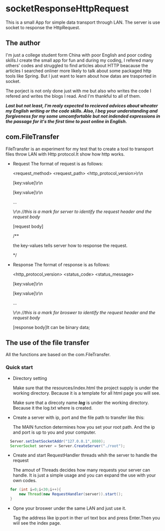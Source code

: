 # socketResponseHttpRequest
This is a small App for simple data transport through LAN. The server is use socket to response the HttpRequest.

## The author 

I'm just a college student form China with poor English and poor coding skills.I create the small app for fun and during my coding, I refered many others' codes and struggled to find articles
about HTTP beacause the articles I searched onliner more likely to talk about some packaged http tools like Spring. But I just want to learn about how datas are trasported
in socket.

The porject is not only done just with me but also who writes the code I refered and writes the blogs I read. And I'm thankful to all of them.

***Last but not least, I'm realy expected to recieved advices about
wheater my English writing or the code skills. Also, I beg your understanding and forgiveness for my some umcomfortable but not indended expressions in the passage for it's the
first time to post online in English.***

## com.FileTransfer
FileTransfer is an experiment for my test that to create a tool to transport files throw LAN with Http protocol.It show how http works.
- Request 
  The format of request is as follows:
  
  <request_method> <request_path> <http_protocol_version>\r\n
  
  [key:value]\r\n
  
  [key:value]\r\n
  
  ...
  
  \r\n *//this is a mark for server to identify the request header and the request body*
  
  [request body]
  
  /**
  
  the key-values tells server how to response the request.
  
  */
  
- Response
  The format of response is as follows:
  
  <http_protocol_version> <status_code> <status_message>
  
  [key:value]\r\n
  
  [key:value]\r\n
  
  ...
  
  \r\n *//this is a mark for broswer to identify the request header and the request body*
  
  [response body]It can be binary data;
  
## The use of the file transfer

All the functions are based on the com.FileTransfer.

### Quick start 

- Directory setting

  Make sure that the resources/index.html the project supply is under the working directory. Because it is a template for all html page you will see.
  
  Make sure that a direcoty name ***log*** is under the working directory. Because it the log.txt where is created.

- Create a server with ip, port and the file path to transfer like this:

  The MAIN function determines how you set your root path. And the ip and port is up to you and your computer.

```java
  Server.setInetSocketAddr("127.0.0.1",8080);
  ServerSocket server = Server.CreateServer("./root");
```

- Create and start RequestHandler threads whih the server to handle the request

  The amout of Threads decides how many requests your server can handle. It is just a simple usage and you can expand the use with your own codes.

```java
  for (int i=0;i<30;i++){
      new Thread(new RequestHandler(server)).start();
  }
```

- Opne your broswer under the same LAN and just use it.

  Tag the address like ip:port in ther url text box and press Enter.Then you wiil see the index page.
